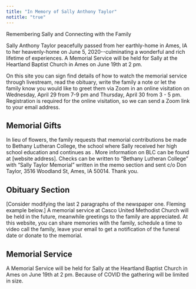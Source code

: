 ```yaml
---
title: "In Memory of Sally Anthony Taylor"
notitle: "true"
---
```


Remembering Sally and Connecting with the Family

Sally Anthony Taylor peacefully passed from her earthly-home in Ames, IA to her heavenly-home on June 5, 2020--culminating a wonderful and rich lifetime of experiences.  A Memorial Service will be held for Sally at the Heartland Baptist Church in Ames on June 19th at 2 pm.

On this site you can sign find details of how to watch the memorial service through livestream, read the obituary, write the family a note or let the family know you would like to greet them via Zoom in an online visitation on Wednesday, April 29 from 7-9 pm and Thursday, April 30 from 3 - 5 pm. Registration is required for the online visitation, so we can send a Zoom link to your email address.

## Memorial Gifts

In lieu of flowers, the family requests that memorial contributions be made to Bethany Lutheran College, the school where Sally received her high school education and continues as        .  More information on BLC can be found at [website address].  Checks can be written to “Bethany Lutheran College” with “Sally Taylor Memorial” written in the memo section and sent c/o Don Taylor, 3516 Woodland St, Ames, IA  50014.
Thank you.

## Obituary Section

[Consider modifying the last 2 paragraphs of the newspaper one. Fleming example below.]  A memorial service at Casco United Methodist Church will be held in the future, meanwhile greetings to the family are appreciated. At this website, you can share memories with the family, schedule a time to video call the family, leave your email to get a notification of the funeral date or donate to the memorial.

## Memorial Service

A Memorial Service will be held for Sally at the Heartland Baptist Church in Ames on June 19th at 2 pm.  Because of COVID the gathering will be limited in size.

